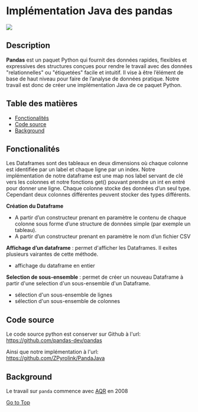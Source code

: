 # Implémentation Java des pandas
<a href="https://github.com/users/ZPyrolink/projects/2" alt="Tests"><img src="https://img.shields.io/badge/Gérer%20avec-GitHubProject-blue.svg"/> </a>



## Description

**Pandas** est un paquet Python qui fournit des données rapides, flexibles et expressives
des structures conçues pour rendre le travail avec des données "relationnelles" ou "étiquetées"
facile et intuitif. Il vise à être l’élément de base de haut niveau pour
faire de l’analyse de données pratique. Notre travail est donc de créer une implémentation Java de ce paquet Python.


## Table des matières

- [Fonctionalités](#Fonctionalités)
- [Code source](#Code-source)
- [Background](#background)

## Fonctionalités
Les Dataframes sont des tableaux en deux dimensions où chaque colonne est identifiée par un label et chaque ligne par un index.
Notre implémentation de notre dataframe est une map nos label servant de clé vers les colonnes et notre fonctions get() pouvant prendre un int en entré pour donner une ligne.
Chaque colonne stocke des données d’un seul type. Cependant deux colonnes différentes peuvent stocker des types différents.

**Création du Dataframe**

- A partir d’un constructeur prenant en paramètre le contenu de chaque colonne sous forme d’une
structure de données simple (par exemple un tableau).
- A partir d’un constructeur prenant en paramètre le nom d’un fichier CSV 

**Affichage d’un dataframe** : permet d'afficher les Dataframes. Il exites plusieurs vairantes de cette
méthode.
- affichage du dataframe en entier

**Selection de sous-ensemble** : permet de créer un nouveau Dataframe à partir d'une selection
d'un sous-ensemble d'un Dataframe.
- sélection d'un sous-ensemble de lignes
- sélection d'un sous-ensemble de colonnes

## Code source
Le code source python est conserver sur Github à l'url:
https://github.com/pandas-dev/pandas

Ainsi que notre implémentation à l'url:
https://github.com/ZPyrolink/PandaJava


## Background
Le travail sur ``panda`` commence avec [AQR](https://www.aqr.com/) en 2008



[Go to Top](#Table-des-matières)
